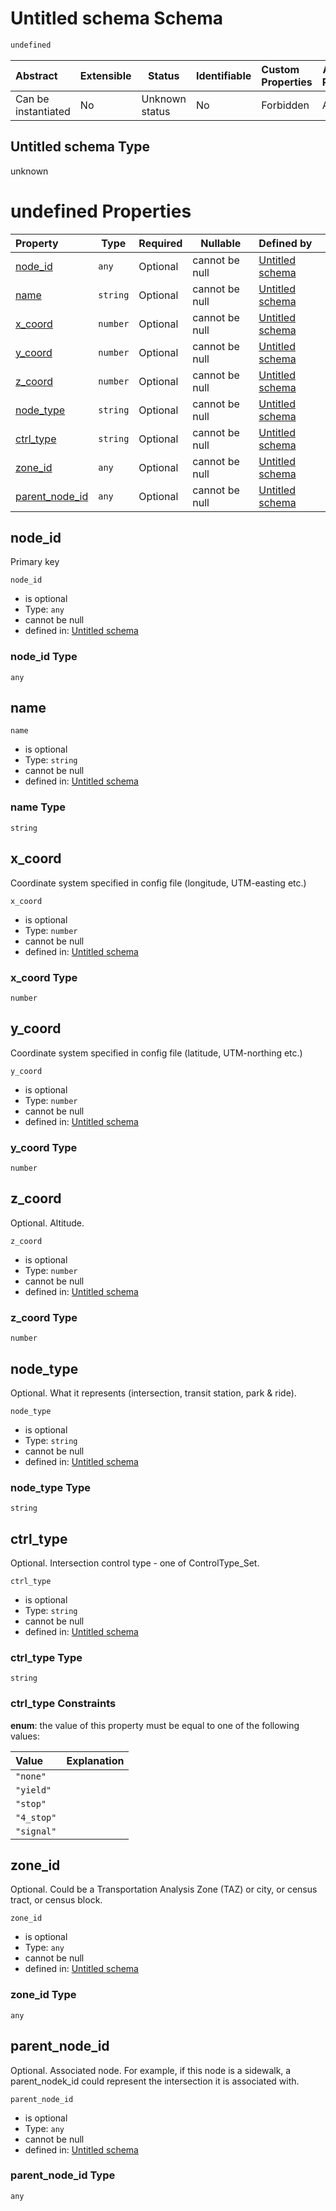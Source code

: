 # Untitled schema Schema

```txt
undefined
```




| Abstract            | Extensible | Status         | Identifiable | Custom Properties | Additional Properties | Access Restrictions | Defined In                                                            |
| :------------------ | ---------- | -------------- | ------------ | :---------------- | --------------------- | ------------------- | --------------------------------------------------------------------- |
| Can be instantiated | No         | Unknown status | No           | Forbidden         | Allowed               | none                | [node.schema.json](../../out/node.schema.json "open original schema") |

## Untitled schema Type

unknown

# undefined Properties

| Property                          | Type     | Required | Nullable       | Defined by                                                                                  |
| :-------------------------------- | -------- | -------- | -------------- | :------------------------------------------------------------------------------------------ |
| [node_id](#node_id)               | `any`    | Optional | cannot be null | [Untitled schema](node-properties-node_id.md "undefined#/properties/node_id")               |
| [name](#name)                     | `string` | Optional | cannot be null | [Untitled schema](node-properties-name.md "undefined#/properties/name")                     |
| [x_coord](#x_coord)               | `number` | Optional | cannot be null | [Untitled schema](node-properties-x_coord.md "undefined#/properties/x_coord")               |
| [y_coord](#y_coord)               | `number` | Optional | cannot be null | [Untitled schema](node-properties-y_coord.md "undefined#/properties/y_coord")               |
| [z_coord](#z_coord)               | `number` | Optional | cannot be null | [Untitled schema](node-properties-z_coord.md "undefined#/properties/z_coord")               |
| [node_type](#node_type)           | `string` | Optional | cannot be null | [Untitled schema](node-properties-node_type.md "undefined#/properties/node_type")           |
| [ctrl_type](#ctrl_type)           | `string` | Optional | cannot be null | [Untitled schema](node-properties-ctrl_type.md "undefined#/properties/ctrl_type")           |
| [zone_id](#zone_id)               | `any`    | Optional | cannot be null | [Untitled schema](node-properties-zone_id.md "undefined#/properties/zone_id")               |
| [parent_node_id](#parent_node_id) | `any`    | Optional | cannot be null | [Untitled schema](node-properties-parent_node_id.md "undefined#/properties/parent_node_id") |

## node_id

Primary key


`node_id`

-   is optional
-   Type: `any`
-   cannot be null
-   defined in: [Untitled schema](node-properties-node_id.md "undefined#/properties/node_id")

### node_id Type

`any`

## name




`name`

-   is optional
-   Type: `string`
-   cannot be null
-   defined in: [Untitled schema](node-properties-name.md "undefined#/properties/name")

### name Type

`string`

## x_coord

Coordinate system specified in config file (longitude, UTM-easting etc.)


`x_coord`

-   is optional
-   Type: `number`
-   cannot be null
-   defined in: [Untitled schema](node-properties-x_coord.md "undefined#/properties/x_coord")

### x_coord Type

`number`

## y_coord

Coordinate system specified in config file (latitude, UTM-northing etc.)


`y_coord`

-   is optional
-   Type: `number`
-   cannot be null
-   defined in: [Untitled schema](node-properties-y_coord.md "undefined#/properties/y_coord")

### y_coord Type

`number`

## z_coord

Optional. Altitude.


`z_coord`

-   is optional
-   Type: `number`
-   cannot be null
-   defined in: [Untitled schema](node-properties-z_coord.md "undefined#/properties/z_coord")

### z_coord Type

`number`

## node_type

Optional. What it represents (intersection, transit station, park & ride).


`node_type`

-   is optional
-   Type: `string`
-   cannot be null
-   defined in: [Untitled schema](node-properties-node_type.md "undefined#/properties/node_type")

### node_type Type

`string`

## ctrl_type

Optional. Intersection control type - one of ControlType_Set.


`ctrl_type`

-   is optional
-   Type: `string`
-   cannot be null
-   defined in: [Untitled schema](node-properties-ctrl_type.md "undefined#/properties/ctrl_type")

### ctrl_type Type

`string`

### ctrl_type Constraints

**enum**: the value of this property must be equal to one of the following values:

| Value      | Explanation |
| :--------- | ----------- |
| `"none"`   |             |
| `"yield"`  |             |
| `"stop"`   |             |
| `"4_stop"` |             |
| `"signal"` |             |

## zone_id

Optional. Could be a Transportation Analysis Zone (TAZ) or city, or census tract, or census block.


`zone_id`

-   is optional
-   Type: `any`
-   cannot be null
-   defined in: [Untitled schema](node-properties-zone_id.md "undefined#/properties/zone_id")

### zone_id Type

`any`

## parent_node_id

Optional. Associated node. For example, if this node is a sidewalk, a parent_nodek_id could represent the intersection  it is associated with.


`parent_node_id`

-   is optional
-   Type: `any`
-   cannot be null
-   defined in: [Untitled schema](node-properties-parent_node_id.md "undefined#/properties/parent_node_id")

### parent_node_id Type

`any`
